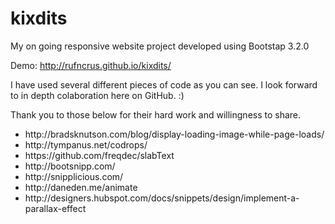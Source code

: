 kixdits
=======

My on going responsive website project developed using Bootstap 3.2.0

Demo: http://rufncrus.github.io/kixdits/

I have used several different pieces of code as you can see. I look forward to in depth colaboration here on GitHub. :)

Thank you to those below for their hard work and willingness to share.

<ul>
<li>http://bradsknutson.com/blog/display-loading-image-while-page-loads/</li>
<li>http://tympanus.net/codrops/</li>
<li>https://github.com/freqdec/slabText</li>
<li>http://bootsnipp.com/</li>
<li>http://snipplicious.com/</li>
<li>http://daneden.me/animate</li>
<li>http://designers.hubspot.com/docs/snippets/design/implement-a-parallax-effect</li>
</ul>
